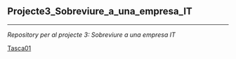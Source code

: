 ## Projecte3_Sobreviure_a_una_empresa_IT

---

*Repository per al projecte 3: Sobreviure a una empresa IT*

[Tasca01](Projecte3_Sobreviure_a_una_empresa_IT/Tasca01/)

